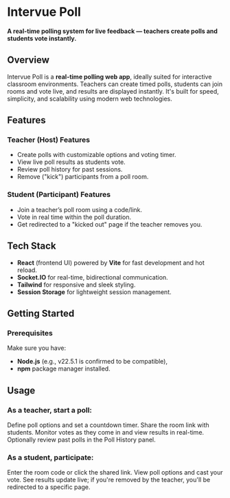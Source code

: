 # Intervue Poll

**A real-time polling system for live feedback — teachers create polls and students vote instantly.**

##  Overview

Intervue Poll is a **real-time polling web app**, ideally suited for interactive classroom environments. Teachers can create timed polls, students can join rooms and vote live, and results are displayed instantly. It's built for speed, simplicity, and scalability using modern web technologies.

##  Features

### Teacher (Host) Features
- Create polls with customizable options and voting timer.
- View live poll results as students vote.
- Review poll history for past sessions.
- Remove ("kick") participants from a poll room.

### Student (Participant) Features
- Join a teacher’s poll room using a code/link.
- Vote in real time within the poll duration.
- Get redirected to a "kicked out" page if the teacher removes you.

##  Tech Stack
- **React** (frontend UI) powered by **Vite** for fast development and hot reload.
- **Socket.IO** for real-time, bidirectional communication.
- **Tailwind** for responsive and sleek styling.
- **Session Storage** for lightweight session management.

##  Getting Started

### Prerequisites
Make sure you have:
- **Node.js** (e.g., v22.5.1 is confirmed to be compatible),
- **npm** package manager installed.

## Usage

### As a teacher, start a poll:
Define poll options and set a countdown timer.
Share the room link with students.
Monitor votes as they come in and view results in real-time.
Optionally review past polls in the Poll History panel.

### As a student, participate:
Enter the room code or click the shared link.
View poll options and cast your vote.
See results update live; if you're removed by the teacher, you'll be redirected to a specific page.
